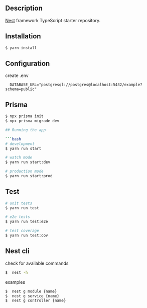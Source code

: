 ## Description

[Nest](https://github.com/nestjs/nest) framework TypeScript starter repository.

## Installation

```bash
$ yarn install
```

## Configuration

create .env
```
  DATABASE_URL="postgresql://postgres@localhost:5432/example?schema=public"
```

## Prisma

```bash
$ npx prisma init
$ npx prisma migrade dev

## Running the app

```bash
# development
$ yarn run start

# watch mode
$ yarn run start:dev

# production mode
$ yarn run start:prod
```

## Test

```bash
# unit tests
$ yarn run test

# e2e tests
$ yarn run test:e2e

# test coverage
$ yarn run test:cov
```

## Nest cli
check for available commands
```bash
$  nest -h
```

examples
```bash
$  nest g module {name}
$  nest g service {name}
$  nest g controller {name}


